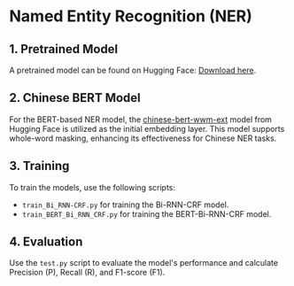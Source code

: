 # Named Entity Recognition (NER)

## 1. Pretrained Model
A pretrained model can be found on Hugging Face: [Download here](https://huggingface.co/BranLiu/BERT-Bi-LSTM-CRF).

## 2. Chinese BERT Model
For the BERT-based NER model, the [chinese-bert-wwm-ext](https://huggingface.co/hfl/chinese-bert-wwm-ext) model from Hugging Face is utilized as the initial embedding layer. This model supports whole-word masking, enhancing its effectiveness for Chinese NER tasks.

## 3. Training
To train the models, use the following scripts:
- `train_Bi_RNN-CRF.py` for training the Bi-RNN-CRF model.
- `train_BERT_Bi_RNN_CRF.py` for training the BERT-Bi-RNN-CRF model.

## 4. Evaluation
Use the `test.py` script to evaluate the model's performance and calculate Precision (P), Recall (R), and F1-score (F1).